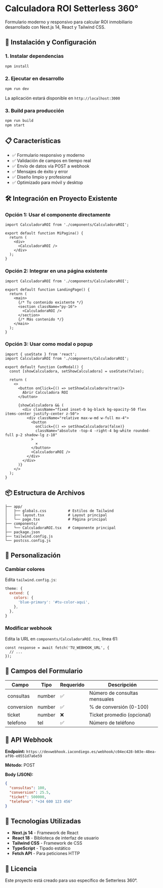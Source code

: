 # Calculadora ROI Setterless 360°

Formulario moderno y responsivo para calcular ROI inmobiliario desarrollado con Next.js 14, React y Tailwind CSS.

## 🚀 Instalación y Configuración

### 1. Instalar dependencias
```bash
npm install
```

### 2. Ejecutar en desarrollo
```bash
npm run dev
```

La aplicación estará disponible en `http://localhost:3000`

### 3. Build para producción
```bash
npm run build
npm start
```

## 📋 Características

- ✅ Formulario responsivo y moderno
- ✅ Validación de campos en tiempo real
- ✅ Envío de datos vía POST a webhook
- ✅ Mensajes de éxito y error
- ✅ Diseño limpio y profesional
- ✅ Optimizado para móvil y desktop

## 🛠️ Integración en Proyecto Existente

### Opción 1: Usar el componente directamente

```tsx
import CalculadoraROI from './components/CalculadoraROI';

export default function MiPagina() {
  return (
    <div>
      <CalculadoraROI />
    </div>
  );
}
```

### Opción 2: Integrar en una página existente

```tsx
import CalculadoraROI from './components/CalculadoraROI';

export default function LandingPage() {
  return (
    <main>
      {/* Tu contenido existente */}
      <section className="py-16">
        <CalculadoraROI />
      </section>
      {/* Más contenido */}
    </main>
  );
}
```

### Opción 3: Usar como modal o popup

```tsx
import { useState } from 'react';
import CalculadoraROI from './components/CalculadoraROI';

export default function ConModal() {
  const [showCalculadora, setShowCalculadora] = useState(false);

  return (
    <>
      <button onClick={() => setShowCalculadora(true)}>
        Abrir Calculadora ROI
      </button>
      
      {showCalculadora && (
        <div className="fixed inset-0 bg-black bg-opacity-50 flex items-center justify-center z-50">
          <div className="relative max-w-md w-full mx-4">
            <button 
              onClick={() => setShowCalculadora(false)}
              className="absolute -top-4 -right-4 bg-white rounded-full p-2 shadow-lg z-10"
            >
              ✕
            </button>
            <CalculadoraROI />
          </div>
        </div>
      )}
    </>
  );
}
```

## 📦 Estructura de Archivos

```
├── app/
│   ├── globals.css          # Estilos de Tailwind
│   ├── layout.tsx           # Layout principal
│   └── page.tsx             # Página principal
├── components/
│   └── CalculadoraROI.tsx   # Componente principal
├── package.json
├── tailwind.config.js
└── postcss.config.js
```

## 🎨 Personalización

### Cambiar colores
Edita `tailwind.config.js`:

```js
theme: {
  extend: {
    colors: {
      'blue-primary': '#tu-color-aqui',
    },
  },
}
```

### Modificar webhook
Edita la URL en `components/CalculadoraROI.tsx`, línea 61:

```tsx
const response = await fetch('TU_WEBHOOK_URL', {
  // ...
});
```

## 📱 Campos del Formulario

| Campo | Tipo | Requerido | Descripción |
|-------|------|-----------|-------------|
| consultas | number | ✅ | Número de consultas mensuales |
| conversion | number | ✅ | % de conversión (0-100) |
| ticket | number | ❌ | Ticket promedio (opcional) |
| telefono | tel | ✅ | Número de teléfono |

## 🔗 API Webhook

**Endpoint:** `https://devwebhook.iacondiego.es/webhook/c04ec428-b03e-48ea-af9b-e0551d7a6e59`

**Método:** POST

**Body (JSON):**
```json
{
  "consultas": 100,
  "conversion": 25.5,
  "ticket": 500000,
  "telefono": "+34 600 123 456"
}
```

## 🎯 Tecnologías Utilizadas

- **Next.js 14** - Framework de React
- **React 18** - Biblioteca de interfaz de usuario
- **Tailwind CSS** - Framework de CSS
- **TypeScript** - Tipado estático
- **Fetch API** - Para peticiones HTTP

## 📄 Licencia

Este proyecto está creado para uso específico de Setterless 360°.


